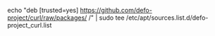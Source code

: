 echo "deb [trusted=yes] https://github.com/defo-project/curl/raw/packages/ /" | sudo tee /etc/apt/sources.list.d/defo-project_curl.list
